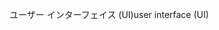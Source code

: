 <span data-ttu-id="a4123-101">ユーザー インターフェイス (UI)</span><span class="sxs-lookup"><span data-stu-id="a4123-101">user interface (UI)</span></span>